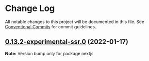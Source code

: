 # Change Log

All notable changes to this project will be documented in this file.
See [Conventional Commits](https://conventionalcommits.org) for commit guidelines.

## [0.13.2-experimental-ssr.0](https://github.com/codesandbox/sandpack/compare/v0.10.13-experimental.0...v0.13.2-experimental-ssr.0) (2022-01-17)

**Note:** Version bump only for package nextjs
